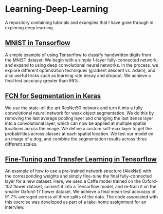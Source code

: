 # Learning-Deep-Learning
A repository containing tutorials and examples that I have gone through in exploring deep learning

## [MNIST in Tensorflow](https://github.com/brianhhu/Learning-Deep-Learning/blob/master/MNIST/MNIST%20in%20Tensorflow.ipynb)
A simple example of using Tensorflow to classify handwritten digits from the MNIST dataset. We begin with a simple 1-layer fully-connected network, and expand to using deep convolutional neural networks. In the process, we explore different optimization techniques (gradient descent vs. Adam), and also useful tricks such as learning rate decay and dropout. We achieve a final test accuracy greater than 99%.

## [FCN for Segmentation in Keras](https://github.com/brianhhu/Learning-Deep-Learning/blob/master/Segmentation/Fully%20Convolutional%20Neural%20Networks.ipynb)
We use the state-of-the-art ResNet50 network and turn it into a fully convolutional neural network for weak object segmentation. We do this by removing the last average pooling layer and changing the last dense layer into a convolutional layer, which can now be applied at multiple spatial locations across the image. We define a custom soft-max layer to get the probabilities across classes at each spatial location. We test our model on an image of a dog, and combine the segmentation results across three different scales.

## [Fine-Tuning and Transfer Learning in Tensorflow](https://github.com/brianhhu/Learning-Deep-Learning/blob/master/TransferLearning/Oxford-17%20Fine%20Tune.ipynb)
An example of how to use a pre-trained network structure  (AlexNet) with the corresponding weights and simply fine-tune the final fully-connected layer for a new dataset. Here, we used a Caffe model trained on the Oxford-102 flower dataset, convert it into a Tensorflow model, and re-train it on the smaller Oxford-17 flower dataset. We achieve a final mean test accuracy of 91.7% averaged across all three splits of the data. The code associated with this exercise was developed as part of a take-home assignment for an interview.
